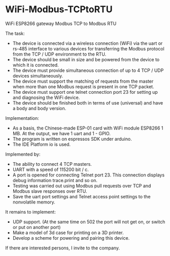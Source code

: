 # WiFi-Modbus-TCPtoRTU
WiFi ESP8266 gateway Modbus TCP to Modbus RTU 

The task:

- The device is connected via a wireless connection (WiFi) via the uart or rs-485 interface to various devices for transferring the Modbus protocol from the TCP / UDP environment to the RTU.
- The device should be small in size and be powered from the device to which it is connected.
- The device must provide simultaneous connection of up to 4 TCP / UDP devices simultaneously.
- The device must support the matching of requests from the master when more than one Modbus request is present in one TCP packet.
- The device must support one telnet connection port 23 for setting up and diagnosing the WiFi device.
- The device should be finished both in terms of use (universal) and have a body and body version.

Implementation:

- As a basis, the Chinese-made ESP-01 card with WiFi module ESP8266 1 MB. At the output, we have 1 uart and 1 - GPIO.
- The program is written on espressos SDK under arduino.
- The IDE Platform io is used.

Implemented by:

- The ability to connect 4 TCP masters.
- UART with a speed of 115200 bit / c.
- A port is opened for connecting Telnet port 23. This connection displays debug information trace.print and so on.
- Testing was carried out using Modbus pull requests over TCP and Modbus slave responses over RTU.
- Save the uart port settings and Telnet access point settings to the nonvolatile memory.

It remains to implement:

- UDP support. (At the same time on 502 the port will not get on, or switch or put on another port)
- Make a model of 3d case for printing on a 3D printer.
- Develop a scheme for powering and pairing this device.

If there are interested persons, I invite to the company.


